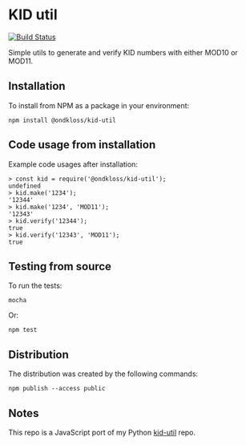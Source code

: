 # KID util

[![Build Status](https://travis-ci.com/Ondkloss/kid-util.js.svg?branch=master)](https://travis-ci.com/Ondkloss/kid-util.js)

Simple utils to generate and verify KID numbers with either MOD10 or MOD11.

## Installation

To install from NPM as a package in your environment:

    npm install @ondkloss/kid-util

## Code usage from installation

Example code usages after installation:

    > const kid = require('@ondkloss/kid-util');
    undefined
    > kid.make('1234');
    '12344'
    > kid.make('1234', 'MOD11');
    '12343'
    > kid.verify('12344');
    true
    > kid.verify('12343', 'MOD11');
    true

## Testing from source

To run the tests:

    mocha

Or:

    npm test

## Distribution

The distribution was created by the following commands:

    npm publish --access public

## Notes

This repo is a JavaScript port of my Python [kid-util](https://github.com/Ondkloss/kid-util) repo.